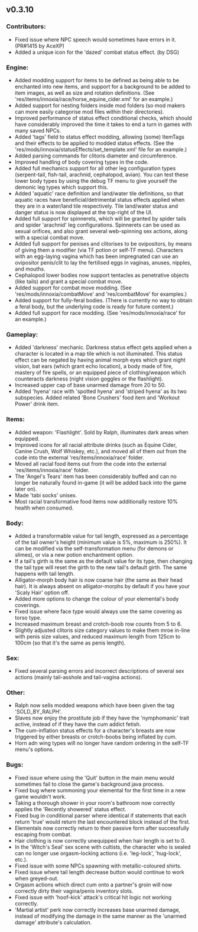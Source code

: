## v0.3.10
### Contributors:
- Fixed issue where NPC speech would sometimes have errors in it. (PR#1415 by AceXP)
- Added a unique icon for the 'dazed' combat status effect. (by DSG)

### Engine:
- Added modding support for items to be defined as being able to be enchanted into new items, and support for a background to be added to item images, as well as size and rotation definitions. (See 'res/items/innoxia/race/horse_equine_cider.xml' for an example.)
- Added support for nesting folders inside mod folders (so mod makers can more easily categorise mod files within their directories).
- Improved performance of status effect conditional checks, which should have considerably improved the time it takes to end a turn in games with many saved NPCs.
- Added 'tags' field to status effect modding, allowing (some) ItemTags and their effects to be applied to modded status effects. (See the 'res/mods/innoxia/statusEffects/set_template.xml' file for an example.)
- Added parsing commands for clitoris diameter and circumference.
- Improved handling of body covering types in the code.
- Added full mechanics support for all other leg configuration types (serpent-tail, fish-tail, arachnid, cephalopod, avian). You can test these lower body types by using the debug TF menu to give yourself the demonic leg types which support this.
- Added 'aquatic' race definition and land/water tile definitions, so that aquatic races have beneficial/detrimental status effects applied when they are in a water/land tile respectively. Tile land/water status and danger status is now displayed at the top-right of the UI.
- Added full support for spinnerets, which will be granted by spider tails and spider 'arachnid' leg configurations. Spinnerets can be used as sexual orifices, and also grant several web-spinning sex actions, along with a special combat move.
- Added full support for penises and clitorises to be ovipositors, by means of giving them a modifier (via TF potion or self-TF menu). Characters with an egg-laying vagina which has been impregnated can use an ovipositor penis/clit to lay the fertilised eggs in vaginas, anuses, nipples, and mouths.
- Cephalopod lower bodies now support tentacles as penetrative objects (like tails) and grant a special combat move.
- Added support for combat move modding. (See 'res/mods/innoxia/combatMove' and 'res/combatMove' for examples.)
- Added support for fully-feral bodies. (There is currently no way to obtain a feral body, but the underlying code is ready for future content.)
- Added full support for race modding. (See 'res/mods/innoxia/race' for an example.)

### Gameplay:
- Added 'darkness' mechanic. Darkness status effect gets applied when a character is located in a map tile which is not illuminated. This status effect can be negated by having animal morph eyes which grant night vision, bat ears (which grant echo location), a body made of fire, mastery of fire spells, or an equipped piece of clothing/weapon which counteracts darkness (night vision goggles or the flashlight).
- Increased upper cap of base unarmed damage from 20 to 50.
- Added 'hyena' race with 'spotted hyena' and 'striped hyena' as its two subspecies. Added related 'Bone Crushers' food item and 'Workout Power' drink item.

### Items:
- Added weapon: 'Flashlight'. Sold by Ralph, illuminates dark areas when equipped.
- Improved icons for all racial attribute drinks (such as Equine Cider, Canine Crush, Wolf Whiskey, etc.), and moved all of them out from the code into the external 'res/items/innoxia/race' folder.
- Moved all racial food items out from the code into the external 'res/items/innoxia/race' folder.
- The 'Angel's Tears' item has been considerably buffed and can no longer be naturally found in-game (it will be added back into the game later on).
- Made 'tabi socks' unisex.
- Most racial transformative food items now additionally restore 10% health when consumed.

### Body:
- Added a transformable value for tail length, expressed as a percentage of the tail owner's height (minimum value is 5%, maximum is 250%). It can be modified via the self-transformation menu (for demons or slimes), or via a new potion enchantment option.
- If a tail's girth is the same as the default value for its type, then changing the tail type will reset the girth to the new tail's default girth. The same happens with tail length.
- Alligator-morph body hair is now coarse hair (the same as their head hair). It is always absent on alligator-morphs by default if you have your 'Scaly Hair' option off.
- Added more options to change the colour of your elemental's body coverings.
- Fixed issue where face type would always use the same covering as torso type.
- Increased maximum breast and crotch-boob row counts from 5 to 6.
- Slightly adjusted clitoris size category values to make them mroe in-line with penis size values, and reduced maximum length from 125cm to 100cm (so that it's the same as penis length).

### Sex:
- Fixed several parsing errors and incorrect descriptions of several sex actions (mainly tail-asshole and tail-vagina actions).

### Other:
- Ralph now sells modded weapons which have been given the tag 'SOLD_BY_RALPH'.
- Slaves now enjoy the prostitute job if they have the 'nymphomanic' trait active, instead of if they have the cum addict fetish.
- The cum-inflation status effects for a character's breasts are now triggered by either breasts or crotch-boobs being inflated by cum.
- Horn adn wing types will no longer have random ordering in the self-TF menu's options.

### Bugs:
- Fixed issue where using the 'Quit' button in the main menu would sometimes fail to close the game's background java process.
- Fixed bug where summoning your elemental for the first time in a new game wouldn't work.
- Taking a thorough shower in your room's bathroom now correctly applies the 'Recently showered' status effect.
- Fixed bug in conditional parser where identical if statements that each return 'true' would return the last encountered block instead of the first.
- Elementals now correctly return to their passive form after successfully escaping from combat.
- Hair clothing is now correctly unequipped when hair length is set to 0.
- In the 'Witch's Seal' sex scene with cultists, the character who is sealed can no longer use orgasm-locking actions (i.e. 'leg-lock', 'hug-lock', etc.).
- Fixed issue with some NPCs spawning with metallic-coloured shirts.
- Fixed issue where tail length decrease button would continue to work when greyed-out.
- Orgasm actions which direct cum onto a partner's groin will now correctly dirty their vagina/penis inventory slots.
- Fixed issue with 'hoof-kick' attack's critical hit logic not working correctly.
- 'Martial artist' perk now correctly increases base unarmed damage, instead of modifying the damage in the same manner as the 'unarmed damage' attribute's calculation.
